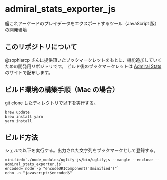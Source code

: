 # admiral_stats_exporter_js
艦これアーケードのプレイデータをエクスポートするツール（JavaScript 版）の開発環境

## このリポジトリについて

@sophiarcp さんに提供頂いたブックマークレットをもとに、機能追加していくための開発用リポジトリです。
ビルド後のブックマークレットは [Admiral Stats](https://www.admiral-stats.com) のサイトで配布します。

## ビルド環境の構築手順（Mac の場合）

git clone したディレクトリで以下を実行する。

```
brew update
brew install yarn
yarn install 
```

## ビルド方法

シェルで以下を実行する。出力された文字列をブックマークとして登録する。

```
minified=`./node_modules/uglify-js/bin/uglifyjs --mangle --enclose -- admiral_stats_exporter.js`
encoded=`node -p "encodeURIComponent('$minified')"`
echo -n "javascript:$encoded$"
```

